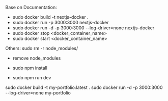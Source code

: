 Base on Documentation:
- sudo docker build -t nextjs-docker .
- sudo docker run -p 3000:3000 nextjs-docker
- sudo docker run -d -p 3000:3000 --log-driver=none nextjs-docker
- sudo docker stop <docker_container_name>
- sudo docker start <docker_container_name>

Others:
sudo rm -r node_modules/
- remove node_modules

- sudo npm install
- sudo npm run dev

sudo docker build -t my-portfolio:latest .
sudo docker run -d -p 3000:3000 --log-driver=none my-portfolio


